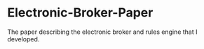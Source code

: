 Electronic-Broker-Paper
=======================

The paper describing the electronic broker and rules engine that I developed.
